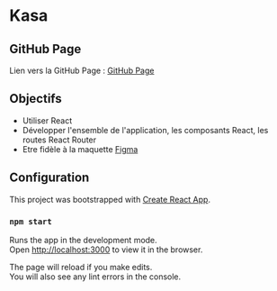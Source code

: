 # Kasa

## GitHub Page

Lien vers la GitHub Page : [GitHub Page](https://louisdc98.github.io/LouisDaCosta_8_29072021/)

## Objectifs

* Utiliser React
* Développer l'ensemble de l'application, les composants React, les routes React Router
* Etre fidèle à la maquette [Figma](https://www.figma.com/file/bAnXDNqRKCRRP8mY2gcb5p/UI-Design-Kasa-FR?node-id=0%3A1)

## Configuration

This project was bootstrapped with [Create React App](https://github.com/facebook/create-react-app).

### `npm start`

Runs the app in the development mode.\
Open [http://localhost:3000](http://localhost:3000) to view it in the browser.

The page will reload if you make edits.\
You will also see any lint errors in the console.

